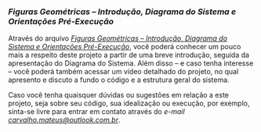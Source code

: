 ### *Figuras Geométricas – Introdução, Diagrama do Sistema e Orientações Pré-Execução*

Através do arquivo *[Figuras Geométricas – Introdução, Diagrama do Sistema e Orientações Pré-Execução](https://drive.google.com/file/d/1zvkhfhMrL-8tQKfAoBT4P7N-7GRKPoVE/view?usp=sharing)*, você poderá conhecer um 
pouco mais a respeito deste projeto a partir de uma breve introdução, seguida da apresentação do Diagrama do Sistema. Além disso – e caso tenha interesse – você poderá também acessar um vídeo detalhado do projeto, 
no qual apresento e discuto a fundo o código e a estrutura geral do sistema.

Caso você tenha quaisquer dúvidas ou sugestões em relação a este projeto, seja sobre seu código, sua idealização ou execução, por exemplo, sinta-se livre para entrar em contato através do *e-mail carvalho.mateus@outlook.com.br*.
